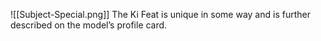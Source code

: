 ![[Subject-Special.png]]  The Ki Feat is unique in some way and is further described on the model’s profile card.